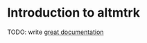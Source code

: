 # Introduction to altmtrk

TODO: write [great documentation](http://jacobian.org/writing/what-to-write/)
